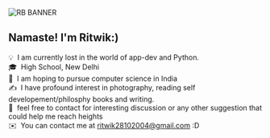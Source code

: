 ![RB BANNER](IMG_20201031_081011.png)


<h2>Namaste! I'm Ritwik:) </h2>

<!-- ## 👋 &nbsp;Namaste! I'm Ritwik -->



💡   &nbsp;I am currently lost in the world of app-dev and Python.\
🎓  &nbsp;High School, New Delhi\
🌱  &nbsp;I am hoping to pursue computer science in India\
✍️  &nbsp;I have profound interest in photography, reading self developement/philosphy books and writing.\
💬  &nbsp;feel free to contact for interesting discussion or any other suggestion that could help me reach heights\
✉️  &nbsp;You can contact me at ritwik28102004@gmail.com :D

